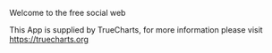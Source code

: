 Welcome to the free social web

This App is supplied by TrueCharts, for more information please visit https://truecharts.org

